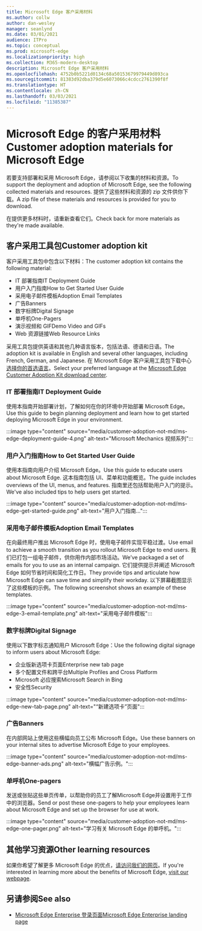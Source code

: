 ```yaml
---
title: Microsoft Edge 客户采用材料
ms.author: collw
author: dan-wesley
manager: seanlynd
ms.date: 03/01/2021
audience: ITPro
ms.topic: conceptual
ms.prod: microsoft-edge
ms.localizationpriority: high
ms.collection: M365-modern-desktop
description: Microsoft Edge 客户采用材料
ms.openlocfilehash: 4752b0b5221d0134c68a50153679979449d893ca
ms.sourcegitcommit: 81383d92dba379d5e6073066c4cdcc2761390f8f
ms.translationtype: HT
ms.contentlocale: zh-CN
ms.lasthandoff: 03/03/2021
ms.locfileid: "11385387"
---
```

# <a name="customer-adoption-materials-for-microsoft-edge"></a><span data-ttu-id="f466a-103">Microsoft Edge 的客户采用材料</span><span class="sxs-lookup"><span data-stu-id="f466a-103">Customer adoption materials for Microsoft Edge</span></span>

<span data-ttu-id="f466a-104">若要支持部署和采用 Microsoft Edge，请参阅以下收集的材料和资源。</span><span class="sxs-lookup"><span data-stu-id="f466a-104">To support the deployment and adoption of Microsoft Edge, see the following collected materials and resources.</span></span> <span data-ttu-id="f466a-105">提供了这些材料和资源的 zip 文件供你下载。</span><span class="sxs-lookup"><span data-stu-id="f466a-105">A zip file of these materials and resources is provided for you to download.</span></span>

<span data-ttu-id="f466a-106">在提供更多材料时，请重新查看它们。</span><span class="sxs-lookup"><span data-stu-id="f466a-106">Check back for more materials as they're made available.</span></span>

## <a name="customer-adoption-kit"></a><span data-ttu-id="f466a-107">客户采用工具包</span><span class="sxs-lookup"><span data-stu-id="f466a-107">Customer adoption kit</span></span>

<span data-ttu-id="f466a-108">客户采用工具包中包含以下材料：</span><span class="sxs-lookup"><span data-stu-id="f466a-108">The customer adoption kit contains the following material:</span></span>

- <span data-ttu-id="f466a-109">IT 部署指南</span><span class="sxs-lookup"><span data-stu-id="f466a-109">IT Deployment Guide</span></span>
- <span data-ttu-id="f466a-110">用户入门指南</span><span class="sxs-lookup"><span data-stu-id="f466a-110">How to Get Started User Guide</span></span>
- <span data-ttu-id="f466a-111">采用电子邮件模板</span><span class="sxs-lookup"><span data-stu-id="f466a-111">Adoption Email Templates</span></span>
- <span data-ttu-id="f466a-112">广告</span><span class="sxs-lookup"><span data-stu-id="f466a-112">Banners</span></span>
- <span data-ttu-id="f466a-113">数字标牌</span><span class="sxs-lookup"><span data-stu-id="f466a-113">Digital Signage</span></span>
- <span data-ttu-id="f466a-114">单呼机</span><span class="sxs-lookup"><span data-stu-id="f466a-114">One-Pagers</span></span>
- <span data-ttu-id="f466a-115">演示视频和 GIF</span><span class="sxs-lookup"><span data-stu-id="f466a-115">Demo Video and GIFs</span></span>
- <span data-ttu-id="f466a-116">Web 资源链接</span><span class="sxs-lookup"><span data-stu-id="f466a-116">Web Resource Links</span></span>

<span data-ttu-id="f466a-117">采用工具包提供英语和其他几种语言版本，包括法语、德语和日语。</span><span class="sxs-lookup"><span data-stu-id="f466a-117">The adoption kit is available in English and several other languages, including French, German, and Japanese.</span></span> <span data-ttu-id="f466a-118">在 Microsoft Edge 客户采用工具包下载中心 [选择你的首选语言](https://www.microsoft.com/download/details.aspx?id=102119)。</span><span class="sxs-lookup"><span data-stu-id="f466a-118">Select your preferred language at the [Microsoft Edge Customer Adoption Kit download center](https://www.microsoft.com/download/details.aspx?id=102119).</span></span>

### <a name="it-deployment-guide"></a><span data-ttu-id="f466a-119">IT 部署指南</span><span class="sxs-lookup"><span data-stu-id="f466a-119">IT Deployment Guide</span></span>

<span data-ttu-id="f466a-120">使用本指南开始部署计划，了解如何在你的环境中开始部署 Microsoft Edge。</span><span class="sxs-lookup"><span data-stu-id="f466a-120">Use this guide to begin planning deployment and learn how to get started deploying Microsoft Edge in your environment.</span></span>

:::image type="content" source="media/customer-adoption-not-md/ms-edge-deployment-guide-4.png" alt-text="Microsoft Mechanics 视频系列":::

### <a name="how-to-get-started-user-guide"></a><span data-ttu-id="f466a-122">用户入门指南</span><span class="sxs-lookup"><span data-stu-id="f466a-122">How to Get Started User Guide</span></span>

<span data-ttu-id="f466a-123">使用本指南向用户介绍 Microsoft Edge。</span><span class="sxs-lookup"><span data-stu-id="f466a-123">Use this guide to educate users about Microsoft Edge.</span></span> <span data-ttu-id="f466a-124">这本指南包括 UI、菜单和功能概览。</span><span class="sxs-lookup"><span data-stu-id="f466a-124">The guide includes overviews of the UI, menus, and features.</span></span> <span data-ttu-id="f466a-125">指南里还包括帮助用户入门的提示。</span><span class="sxs-lookup"><span data-stu-id="f466a-125">We've also included tips to help users get started.</span></span>

:::image type="content" source="media/customer-adoption-not-md/ms-edge-get-started-guide.png" alt-text="用户入门指南…":::

### <a name="adoption-email-templates"></a><span data-ttu-id="f466a-127">采用电子邮件模板</span><span class="sxs-lookup"><span data-stu-id="f466a-127">Adoption Email Templates</span></span>

<span data-ttu-id="f466a-128">在向最终用户推出 Microsoft Edge 时，使用电子邮件实现平稳过渡。</span><span class="sxs-lookup"><span data-stu-id="f466a-128">Use email to achieve a smooth transition as you rollout Microsoft Edge to end users.</span></span> <span data-ttu-id="f466a-129">我们已打包一组电子邮件，供你用作内部市场活动。</span><span class="sxs-lookup"><span data-stu-id="f466a-129">We’ve packaged a set of emails for you to use as an internal campaign.</span></span> <span data-ttu-id="f466a-130">它们提供提示并阐述 Microsoft Edge 如何节省时间和简化工作日。</span><span class="sxs-lookup"><span data-stu-id="f466a-130">They provide tips and articulate how Microsoft Edge can save time and simplify their workday.</span></span> <span data-ttu-id="f466a-131">以下屏幕截图显示了这些模板的示例。</span><span class="sxs-lookup"><span data-stu-id="f466a-131">The following screenshot shows an example of these templates.</span></span>

:::image type="content" source="media/customer-adoption-not-md/ms-edge-3-email-template.png" alt-text="采用电子邮件模板":::

### <a name="digital-signage"></a><span data-ttu-id="f466a-133">数字标牌</span><span class="sxs-lookup"><span data-stu-id="f466a-133">Digital Signage</span></span>

<span data-ttu-id="f466a-134">使用以下数字标志通知用户 Microsoft Edge：</span><span class="sxs-lookup"><span data-stu-id="f466a-134">Use the following digital signage to inform users about Microsoft Edge:</span></span>

- <span data-ttu-id="f466a-135">企业版新选项卡页面</span><span class="sxs-lookup"><span data-stu-id="f466a-135">Enterprise new tab page</span></span>
- <span data-ttu-id="f466a-136">多个配置文件和跨平台</span><span class="sxs-lookup"><span data-stu-id="f466a-136">Multiple Profiles and Cross Platform</span></span>
- <span data-ttu-id="f466a-137">Microsoft 必应搜索</span><span class="sxs-lookup"><span data-stu-id="f466a-137">Microsoft Search in Bing</span></span>
- <span data-ttu-id="f466a-138">安全性</span><span class="sxs-lookup"><span data-stu-id="f466a-138">Security</span></span>

:::image type="content" source="media/customer-adoption-not-md/ms-edge-new-tab-page.png" alt-text="“新建选项卡”页面":::

### <a name="banners"></a><span data-ttu-id="f466a-140">广告</span><span class="sxs-lookup"><span data-stu-id="f466a-140">Banners</span></span>

<span data-ttu-id="f466a-141">在内部网站上使用这些横幅向员工公布 Microsoft Edge。</span><span class="sxs-lookup"><span data-stu-id="f466a-141">Use these banners on your internal sites to advertise Microsoft Edge to your employees.</span></span>

:::image type="content" source="media/customer-adoption-not-md/ms-edge-banner-ads.png" alt-text="横幅广告示例。":::

### <a name="one-pagers"></a><span data-ttu-id="f466a-143">单呼机</span><span class="sxs-lookup"><span data-stu-id="f466a-143">One-pagers</span></span>

<span data-ttu-id="f466a-144">发送或张贴这些单页传单，以帮助你的员工了解Microsoft Edge并设置用于工作中的浏览器。</span><span class="sxs-lookup"><span data-stu-id="f466a-144">Send or post these one-pagers to help your employees learn about Microsoft Edge and set up the browser for use at work.</span></span>

:::image type="content" source="media/customer-adoption-not-md/ms-edge-one-pager.png" alt-text="学习有关 Microsoft Edge 的单呼机。":::

## <a name="other-learning-resources"></a><span data-ttu-id="f466a-146">其他学习资源</span><span class="sxs-lookup"><span data-stu-id="f466a-146">Other learning resources</span></span>

<span data-ttu-id="f466a-147">如果你希望了解更多 Microsoft Edge 的优点，[请访问我们的网页](https://www.microsoft.com/edge/business)。</span><span class="sxs-lookup"><span data-stu-id="f466a-147">If you're interested in learning more about the benefits of Microsoft Edge, [visit our webpage](https://www.microsoft.com/edge/business).</span></span>

## <a name="see-also"></a><span data-ttu-id="f466a-148">另请参阅</span><span class="sxs-lookup"><span data-stu-id="f466a-148">See also</span></span>

- [<span data-ttu-id="f466a-149">Microsoft Edge Enterprise 登录页面</span><span class="sxs-lookup"><span data-stu-id="f466a-149">Microsoft Edge Enterprise landing page</span></span>](https://aka.ms/EdgeEnterprise)
